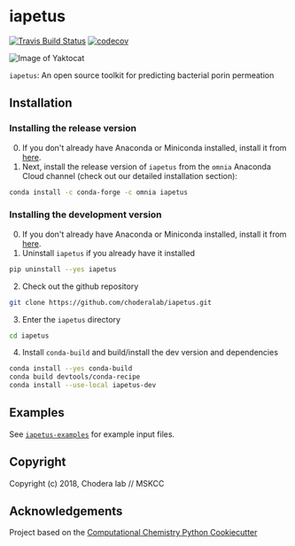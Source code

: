 iapetus
==============================
[//]: # (Badges)
[![Travis Build Status](https://travis-ci.org/choderalab/iapetus.png)](https://travis-ci.org/choderalab/iapetus)
[![codecov](https://codecov.io/gh/choderalab/iapetus/branch/master/graph/badge.svg)](https://codecov.io/gh/choderalab/iapetus/branch/master)

![Image of Yaktocat](https://raw.githubusercontent.com/choderalab/iapetus/master/iapetus-logo.png)

`iapetus`: An open source toolkit for predicting bacterial porin permeation

## Installation

### Installing the release version

0. If you don't already have Anaconda or Miniconda installed, install it from [here](https://conda.io/miniconda.html).
1. Next, install the release version of `iapetus` from the `omnia` Anaconda Cloud channel (check out our detailed installation section):
```bash
conda install -c conda-forge -c omnia iapetus
```

### Installing the development version

0. If you don't already have Anaconda or Miniconda installed, install it from [here](https://conda.io/miniconda.html).
1. Uninstall `iapetus` if you already have it installed
```bash
pip uninstall --yes iapetus
```
2. Check out the github repository
```bash
git clone https://github.com/choderalab/iapetus.git
```
3. Enter the `iapetus` directory
```bash
cd iapetus
```
4. Install `conda-build` and build/install the dev version and dependencies
```bash
conda install --yes conda-build
conda build devtools/conda-recipe
conda install --use-local iapetus-dev
```

## Examples

See [`iapetus-examples`](https://github.com/choderalab/iapetus-examples) for example input files.

## Copyright

Copyright (c) 2018, Chodera lab // MSKCC

## Acknowledgements

Project based on the
[Computational Chemistry Python Cookiecutter](https://github.com/choderalab/cookiecutter-python-comp-chem)
